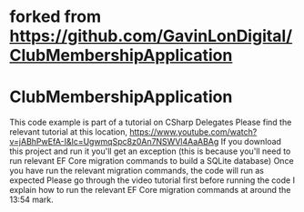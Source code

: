 # forked from https://github.com/GavinLonDigital/ClubMembershipApplication
# ClubMembershipApplication
This code example is part of a tutorial on CSharp Delegates
Please find the relevant tutorial at this location, https://www.youtube.com/watch?v=jABhPwEfA-I&lc=UgwmqSpc8z0An7NSWVl4AaABAg
If you download this project and run it you'll get an exception (this is because you'll need to run relevant EF Core migration commands to build a SQLite database)
Once you have run the relevant migration commands, the code will run as expected
Please go through the video tutorial first before running the code
I explain how to run the relevant EF Core migration commands at around the 13:54 mark.
